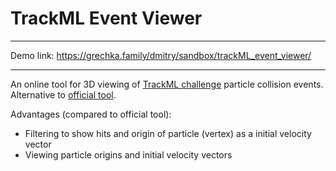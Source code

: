# TrackML Event Viewer

---

Demo link: https://grechka.family/dmitry/sandbox/trackML_event_viewer/

---

An online tool for 3D viewing of [TrackML challenge](https://www.kaggle.com/c/trackml-particle-identification) particle collision events. Alternative to [official tool](https://emoyse.web.cern.ch/emoyse/WebEventDisplay/jsdisplay_TrackML.html).

Advantages (compared to official tool):

* Filtering to show hits and origin of particle (vertex) as a initial velocity vector
* Viewing particle origins and initial velocity vectors
